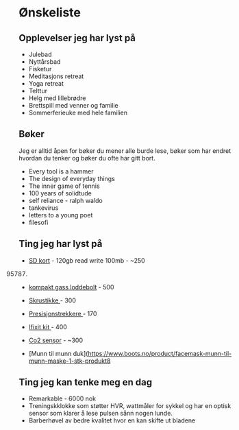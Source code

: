# Ønskeliste

## Opplevelser jeg har lyst på
- Julebad
- Nyttårsbad
- Fisketur
- Meditasjons retreat
- Yoga retreat
- Telttur
- Helg med lillebrødre
- Brettspill med venner og familie
- Sommerferieuke med hele familien

## Bøker
Jeg er alltid åpen for bøker du mener alle burde lese, bøker som har endret hvordan du tenker og bøker du ofte har gitt bort.
- Every tool is a hammer
- The design of everyday things
- The inner game of tennis
- 100 years of solidtude
- self reliance - ralph waldo
- tankevirus
- letters to a young poet
- filesofi

## Ting jeg har lyst på

- [SD kort](https://www.kjell.com/no/produkter/data/minnekort/sandisk-ultra-micro-sd-kort-128-gb-p97603) - 120gb read write 100mb - ~250
95787)

- [kompakt gass loddebolt](https://www.jula.no/catalog/verktoy-og-maskiner/sveising-og-lodding/lodding/gassdrevet-loddeverktoy/loddepenn-213005/) - 500
- [ Skrustikke ](https://www.clasohlson.com/no/Stanley-bordskrustikke/p/40-7835) - 300 
- [ Presisjonstrekkere ](https://www.biltema.no/verktoy/handverktoy/skrutrekkere/presisjonsskrutrekkere/presisjonstrekker-12-bits-2000034318) - 170 
- [ Ifixit kit ](https://www.kjell.com/no/produkter/elektro-og-verktoy/verktoy/meisler-meiselsett/ifixit-mako-presisjonsskrujern-med-bits-p40667) - 400 

- [Co2 sensor](https://www.banggood.com/no/MH-Z19B-Infrared-CO2-Sensor-For-CO2-Monitor-NDIR-Gas-Sensor-CO2-Gas-Sensor-0-5000PPM-p-1248315.html?utm_source=googleshopping&utm_medium=cpc_organic&gmcCountry=NO&utm_content=minha&utm_campaign=minha-no-no-pc&currency=NOK&createTmp=1&utm_source=googleshopping&utm_medium=cpc_union&utm_content=xibei&utm_campaign=xibei-ssc-no-all-0302&ad_id=337428064977&gclid=Cj0KCQiA7qP9BRCLARIsABDaZzgAmqGAow7fTf_A7_RD0_B44c9bZODgpTLQ8chv8WOME9M1-VoeSDQaAlVXEALw_wcB&cur_warehouse=CN) - ~300
- [Munn til munn duk](https://www.boots.no/product/facemask-munn-til-munn-maske-1-stk-produkt8


<!--
## Ting som ikke er avklart enda

- [PC kabinett - 700nok](https://www.komplett.no/product/863350/datautstyr/pc-komponenter/kabinetterbarebone/minimicronano-tower/fractal-design-core-500-mini-itx-sort)

- [Masasjepistol](https://www.kjell.com//no/produkter/hjem-kontor-fritid/kropp-og-helse/massasjepistol/careical-recovery-massasjepistol-for-stive-muskler-p47989?gclid=Cj0KCQiAy579BRCPARIsAB6QoIb4tdDMZh4yIrL5-rQkTd_Gw1aIXPyCof5ce8iRR0-zgZwHNtlOYtsaAm6pEALw_wcB&gclsrc=aw.ds)

- [Barberhøvel]()
-->

## Ting jeg kan tenke meg en dag
- Remarkable - 6000 nok
- Treningskklokke som støtter HVR, wattmåler for sykkel og har en optisk sensor som klarer å lese pulsen sånn nogen lunde.
- Barberhøvel av bedre kvalitet hvor en kan skifte ut bladene



